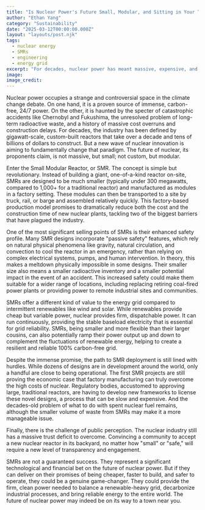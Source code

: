 ```yaml
---
title: "Is Nuclear Power's Future Small, Modular, and Sitting in Your Town?"
author: "Ethan Yang"
category: "Sustainability"
date: "2025-03-12T00:00:00.000Z"
layout: "layouts/post.njk"
tags:
  - nuclear energy
  - SMRs
  - engineering
  - energy grid
excerpt: "For decades, nuclear power has meant massive, expensive, and controversial plants. A new generation of Small Modular Reactors (SMRs) aims to change that, promising safer, cheaper, and more flexible nuclear energy. Is this the key to a stable, carbon-free grid?"
image: 
image_credit: 
---
```


Nuclear power occupies a strange and controversial space in the climate change debate. On one hand, it is a proven source of immense, carbon-free, 24/7 power. On the other, it is haunted by the specter of catastrophic accidents like Chernobyl and Fukushima, the unresolved problem of long-term radioactive waste, and a history of massive cost overruns and construction delays. For decades, the industry has been defined by gigawatt-scale, custom-built reactors that take over a decade and tens of billions of dollars to construct. But a new wave of nuclear innovation is aiming to fundamentally change that paradigm. The future of nuclear, its proponents claim, is not massive, but small; not custom, but modular.

Enter the Small Modular Reactor, or SMR. The concept is simple but revolutionary. Instead of building a giant, one-of-a-kind reactor on-site, SMRs are designed to be much smaller (typically under 300 megawatts, compared to 1,000+ for a traditional reactor) and manufactured as modules in a factory setting. These modules can then be transported to a site by truck, rail, or barge and assembled relatively quickly. This factory-based production model promises to dramatically reduce both the cost and the construction time of new nuclear plants, tackling two of the biggest barriers that have plagued the industry.

One of the most significant selling points of SMRs is their enhanced safety profile. Many SMR designs incorporate "passive safety" features, which rely on natural physical phenomena like gravity, natural circulation, and convection to cool the reactor in an emergency, rather than relying on complex electrical systems, pumps, and human intervention. In theory, this makes a meltdown physically impossible in some designs. Their smaller size also means a smaller radioactive inventory and a smaller potential impact in the event of an accident. This increased safety could make them suitable for a wider range of locations, including replacing retiring coal-fired power plants or providing power to remote industrial sites and communities.

SMRs offer a different kind of value to the energy grid compared to intermittent renewables like wind and solar. While renewables provide cheap but variable power, nuclear provides firm, dispatchable power. It can run continuously, providing the stable baseload electricity that is essential for grid reliability. SMRs, being smaller and more flexible than their larger cousins, can also potentially ramp their power output up and down to complement the fluctuations of renewable energy, helping to create a resilient and reliable 100% carbon-free grid.

Despite the immense promise, the path to SMR deployment is still lined with hurdles. While dozens of designs are in development around the world, only a handful are close to being operational. The first SMR projects are still proving the economic case that factory manufacturing can truly overcome the high costs of nuclear. Regulatory bodies, accustomed to approving large, traditional reactors, are having to develop new frameworks to license these novel designs, a process that can be slow and expensive. And the decades-old problem of what to do with spent nuclear fuel remains, although the smaller volume of waste from SMRs may make it a more manageable issue.

Finally, there is the challenge of public perception. The nuclear industry still has a massive trust deficit to overcome. Convincing a community to accept a new nuclear reactor in its backyard, no matter how "small" or "safe," will require a new level of transparency and engagement.

SMRs are not a guaranteed success. They represent a significant technological and financial bet on the future of nuclear power. But if they can deliver on their promises of being cheaper, faster to build, and safer to operate, they could be a genuine game-changer. They could provide the firm, clean power needed to balance a renewable-heavy grid, decarbonize industrial processes, and bring reliable energy to the entire world. The future of nuclear power may indeed be on its way to a town near you.
